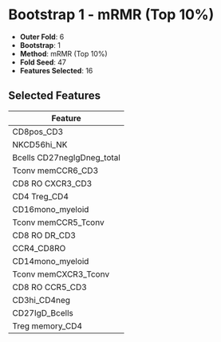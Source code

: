 # Bootstrap 1 - mRMR (Top 10%)

- **Outer Fold**: 6
- **Bootstrap**: 1
- **Method**: mRMR (Top 10%)
- **Fold Seed**: 47
- **Features Selected**: 16

## Selected Features

| Feature |
|---------|
| CD8pos_CD3 |
| NKCD56hi_NK |
| Bcells CD27negIgDneg_total |
| Tconv memCCR6_CD3 |
| CD8 RO CXCR3_CD3 |
| CD4 Treg_CD4 |
| CD16mono_myeloid |
| Tconv memCCR5_Tconv |
| CD8 RO DR_CD3 |
| CCR4_CD8RO |
| CD14mono_myeloid |
| Tconv memCXCR3_Tconv |
| CD8 RO CCR5_CD3 |
| CD3hi_CD4neg |
| CD27IgD_Bcells |
| Treg memory_CD4 |
